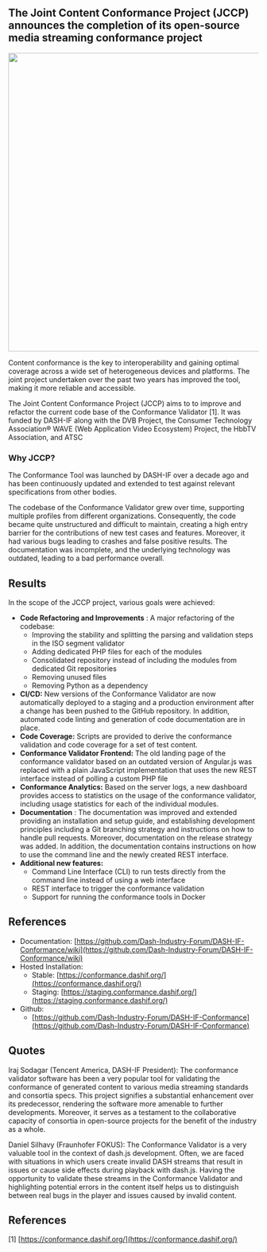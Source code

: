 ## The Joint Content Conformance Project (JCCP)  announces the completion of its open-source media streaming conformance project

<img src="https://dashif.org/img/JCCP.png" width="600">

Content conformance is the key to interoperability and gaining optimal coverage across a wide set of heterogeneous devices and platforms. The joint project undertaken over the past two years has improved the tool, making it more reliable and accessible. 

The Joint Content Conformance Project (JCCP) aims to to improve and refactor the current code base of the Conformance Validator [1].  It was funded by DASH-IF along with the DVB Project, the Consumer Technology Association® WAVE (Web Application Video Ecosystem) Project, the HbbTV Association, and ATSC


### Why JCCP?

The Conformance Tool was launched by DASH-IF over a decade ago and has been continuously updated and extended to test against relevant specifications from other bodies. 

The codebase of the Conformance Validator grew over time, supporting multiple profiles from different organizations. Consequently, the code became quite unstructured and difficult to maintain, creating a high entry barrier for the contributions of new test cases and features. Moreover, it had various bugs leading to crashes and false positive results. The documentation was incomplete, and the underlying technology was outdated, leading to a bad performance overall.


## Results

In the scope of the JCCP project, various goals were achieved:

- **Code Refactoring and Improvements** : A major refactoring of the codebase:
  - Improving the stability and splitting the parsing and validation steps in the ISO segment validator
  - Adding dedicated PHP files for each of the modules
  - Consolidated repository instead of including the modules from dedicated Git repositories
  - Removing unused files
  - Removing Python as a dependency
- **CI/CD:** New versions of the Conformance Validator are now automatically deployed to a staging and a production environment after a change has been pushed to the GitHub repository. In addition, automated code linting and generation of code documentation are in place.
- **Code Coverage:** Scripts are provided to derive the conformance validation and code coverage for a set of test content.
- **Conformance Validator Frontend:** The old landing page of the conformance validator based on an outdated version of Angular.js was replaced with a plain JavaScript implementation that uses the new REST interface instead of polling a custom PHP file
- **Conformance Analytics:** Based on the server logs, a new dashboard provides access to statistics on the usage of the conformance validator, including usage statistics for each of the individual modules.
- **Documentation** : The documentation was improved and extended providing an installation and setup guide, and establishing development principles including a Git branching strategy and instructions on how to handle pull requests. Moreover, documentation on the release strategy was added. In addition, the documentation contains instructions on how to use the command line and the newly created REST interface.
- **Additional new features:**
  - Command Line Interface (CLI) to run tests directly from the command line instead of using a web interface
  - REST interface to trigger the conformance validation
  - Support for running the conformance tools in Docker

## References

- Documentation: [https://github.com/Dash-Industry-Forum/DASH-IF-Conformance/wiki](https://github.com/Dash-Industry-Forum/DASH-IF-Conformance/wiki)
- Hosted Installation:
  - Stable: [https://conformance.dashif.org/](https://conformance.dashif.org/)
  - Staging: [https://staging.conformance.dashif.org/](https://staging.conformance.dashif.org/)
- Github:
  - [https://github.com/Dash-Industry-Forum/DASH-IF-Conformance](https://github.com/Dash-Industry-Forum/DASH-IF-Conformance)

## Quotes

Iraj Sodagar (Tencent America, DASH-IF President): The conformance validator software has been a very popular tool for validating the conformance of generated content to various media streaming standards and consortia specs. This project signifies a substantial enhancement over its predecessor, rendering the software more amenable to further developments. Moreover, it serves as a testament to the collaborative capacity of consortia in open-source projects for the benefit of the industry as a whole.

Daniel Silhavy (Fraunhofer FOKUS): The Conformance Validator is a very valuable tool in the context of dash.js development. Often, we are faced with situations in which users create invalid DASH streams that result in issues or cause side effects during playback with dash.js. Having the opportunity to validate these streams in the Conformance Validator and highlighting potential errors in the content itself helps us to distinguish between real bugs in the player and issues caused by invalid content.

## References

[1] [https://conformance.dashif.org/](https://conformance.dashif.org/)
